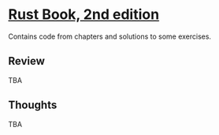 # [Rust Book, 2nd edition](https://rust-lang.github.io/book/second-edition/)

Contains code from chapters and solutions to some exercises.

## Review

TBA

## Thoughts

TBA
